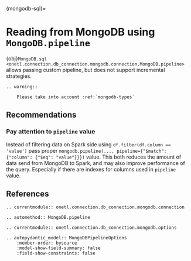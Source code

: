 (mongodb-sql)=

# Reading from MongoDB using `MongoDB.pipeline`

{obj}`MongoDB.sql <onetl.connection.db_connection.mongodb.connection.MongoDB.pipeline>` allows passing custom pipeline,
but does not support incremental strategies.

```{eval-rst}
.. warning::

    Please take into account :ref:`mongodb-types`
```

## Recommendations

### Pay attention to `pipeline` value

Instead of filtering data on Spark side using `df.filter(df.column == 'value')` pass proper `mongodb.pipeline(..., pipeline={"$match": {"column": {"$eq": "value"}}})` value.
This both reduces the amount of data send from MongoDB to Spark, and may also improve performance of the query.
Especially if there are indexes for columns used in `pipeline` value.

## References

```{eval-rst}
.. currentmodule:: onetl.connection.db_connection.mongodb.connection
```

```{eval-rst}
.. automethod:: MongoDB.pipeline
```

```{eval-rst}
.. currentmodule:: onetl.connection.db_connection.mongodb.options
```

```{eval-rst}
.. autopydantic_model:: MongoDBPipelineOptions
    :member-order: bysource
    :model-show-field-summary: false
    :field-show-constraints: false
```
